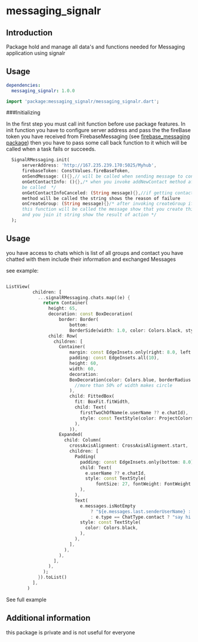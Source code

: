 <!--
This README describes the package. If you publish this package to pub.dev,
this README's contents appear on the landing page for your package.

For information about how to write a good package README, see the guide for
[writing package pages](https://dart.dev/guides/libraries/writing-package-pages).

For general information about developing packages, see the Dart guide for
[creating packages](https://dart.dev/guides/libraries/create-library-packages)
and the Flutter guide for
[developing packages and plugins](https://flutter.dev/developing-packages).
-->

# messaging_signalr

## Introduction

Package hold and manage all data's and functions needed for Messaging application using signalr

## Usage
```yaml
dependencies:
  messaging_signalr: 1.0.0
```

```dart
import 'package:messaging_signalr/messaging_signalr.dart';
```

###Initializing

In the first step you must call init function before use package features. In init function you have
to configure server address and pass the the fireBase token you have received from FirebaseMessaging
(see [firebase_messaging package](https://pub.dev/documentation/google_fonts/latest/google_fonts/GoogleFonts/config.html))
then you have to pass some call back function to it which will be called when a task fails or succeeds.

```dart
  SignalRMessaging.init(
      serverAddress: 'http://167.235.239.170:5025/Myhub',
      firebaseToken: ConstValues.fireBaseToken,
      onSendMessage: (){},// will be called when sending message to contact or group has done
      onGetContactInfo: (){},/* when you invoke addNewContact method after After receiving contact info completed this method will
      be called  */
      onGetContactInfoCanceled: (String message){},//if getting contact info faces problem and fails this
      method will be called the string shows the reason of failure
      onCreateGroup: (String message){}/* after invoking createGroup if task completed successfully
      this function will be called the message show that you create this group or the group exists previously
      and you join it string show the result of action */
  );
```
## Usage

you have access to chats which is list of all groups and contact you have chatted with them include their
information and exchanged Messages

see example:

```dart

ListView(
          children: [
            ...signalRMessaging.chats.map((e) {
              return Container(
                height: 65,
                decoration: const BoxDecoration(
                    border: Border(
                        bottom:
                        BorderSide(width: 1.0, color: Colors.black, style: BorderStyle.solid))),
                child: Row(
                  children: [
                    Container(
                        margin: const EdgeInsets.only(right: 8.0, left: 8.0, bottom: 8.0),
                        padding: const EdgeInsets.all(10),
                        height: 60,
                        width: 60,
                        decoration:
                        BoxDecoration(color: Colors.blue, borderRadius: BorderRadius.circular(30)
                          //more than 50% of width makes circle
                        ),
                        child: FittedBox(
                          fit: BoxFit.fitWidth,
                          child: Text(
                            firstTwoChOfName(e.userName ?? e.chatId),
                            style: const TextStyle(color: ProjectColors.fontWhite),
                          ),
                        )),
                    Expanded(
                      child: Column(
                        crossAxisAlignment: CrossAxisAlignment.start,
                        children: [
                          Padding(
                            padding: const EdgeInsets.only(bottom: 8.0),
                            child: Text(
                              e.userName ?? e.chatId,
                              style: const TextStyle(
                                  fontSize: 27, fontWeight: FontWeight.bold, color: Colors.black),
                            ),
                          ),
                          Text(
                            e.messages.isNotEmpty
                                ? "${e.messages.last.senderUserName} : ${e.messages.last.text}"
                                : e.type == ChatType.contact ? "say hi to ${e.userName}!" : "say hi to all!",
                            style: const TextStyle(
                              color: Colors.black,
                            ),
                          ),
                        ],
                      ),
                    ),
                  ],
                ),
              );
            }).toList()
          ],
        )
```


See full example

## Additional information

this package is private and is not useful for everyone
